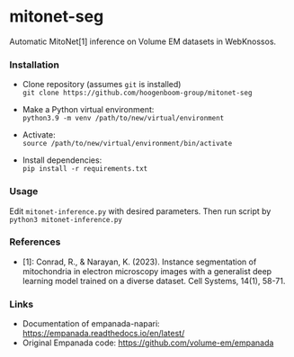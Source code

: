 # mitonet-seg
Automatic MitoNet[1] inference on Volume EM datasets in WebKnossos.

### Installation

- Clone repository (assumes `git` is installed)  
`git clone https://github.com/hoogenboom-group/mitonet-seg`

- Make a Python virtual environment:  
`python3.9 -m venv /path/to/new/virtual/environment`

- Activate:  
`source /path/to/new/virtual/environment/bin/activate`

- Install dependencies:    
`pip install -r requirements.txt`

### Usage
Edit `mitonet-inference.py` with desired parameters. Then run script by  
`python3 mitonet-inference.py`

### References
- [1]: Conrad, R., & Narayan, K. (2023). Instance segmentation of mitochondria in electron microscopy images with a generalist deep learning model trained on a diverse dataset. Cell Systems, 14(1), 58-71.

### Links
- Documentation of empanada-napari: https://empanada.readthedocs.io/en/latest/
- Original Empanada code: https://github.com/volume-em/empanada
